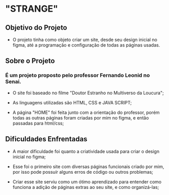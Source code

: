 # "STRANGE"

## Objetivo do Projeto

* O projeto tinha como objeto criar um site, desde seu design inicial no figma, até a programação e configuração de todas as páginas usadas.

## Sobre o Projeto

### É um projeto proposto pelo professor Fernando Leonid no Senai.

* O site foi baseado no filme "Doutor Estranho no Multiverso da Loucura";

* As linguagens utilizadas são HTML, CSS e JAVA SCRIPT;

* A página "HOME" foi feita junto com a orientação do professor, porém todas as outras páginas foram criadas por mim no figma, e então passadas para html/css;

## Dificuldades Enfrentadas

* A maior dificuldade foi quanto a criatividade usada para criar o design inicial no figma;

* Esse foi o primeiro site com diversas páginas funcionais criado por mim, por isso pode possuír alguns erros de código ou outros problemas;

* Criar esse site serviu como um ótimo aprendizado para entender como funciona a adição de páginas extras ao seu site, e como organizá-las;